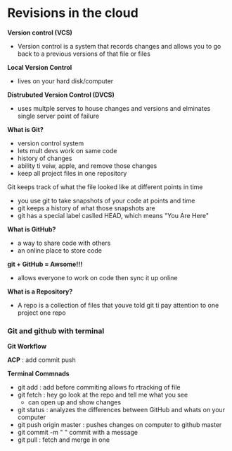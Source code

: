 # Revisions in the cloud

**Version control (VCS)**

- Version control is a system that records changes and allows you to go back to a previous versions of that file or files

**Local Version Control**
 - lives on your hard disk/computer
 
 **Distrubuted Version Control (DVCS)**
 -  uses multple serves to house changes and versions and elminates single server point of failure

**What is Git?**
* version control system
* lets mult devs work on same code
* history of changes
* ability ti veiw, apple, and remove those changes
* keep all project files in one repository

Git keeps track of what the file looked like at different points in time

- you use git to take snapshots of your code at points and time
- git keeps a history of what those snapshots are
- git has a special label caslled HEAD, which means "You Are Here"

**What is GitHub?**
- a way to share code with others
- an online place to store code

**git + GitHub = Awsome!!!**
- allows everyone to work on code then sync it up online

**What is a Repository?**

- A repo is a collection of files that youve told git ti pay attention to
one project one repo

### Git and github with terminal
 
 **Git  Workflow**
 
 **ACP** : add commit push
 
 **Terminal Commnads**
- git add <filename> : add before commiting allows fo rtracking of file
- git fetch : hey go look at the repo and tell me what you see 
  - can open up and show changes
- git status : analyzes the differences between GitHub and whats on your computer
- git push origin master : pushes changes on computer to github master
- git commit -m " " commit with a message
- git pull : fetch and merge in one
